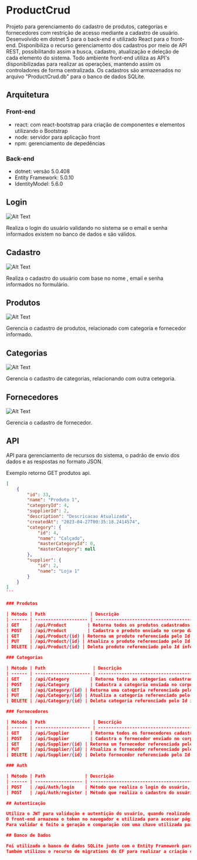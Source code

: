 # ProductCrud

Projeto para gerenciamento do cadastro de produtos, categorias e fornecedores com restrição de acesso mediante a cadastro de usuário.
Desenvolvido em dotnet 5 para o back-end e utilizado React para o front-end.
Disponibiliza o recurso gerenciamento dos cadastros por meio de API REST, possibilitando assim a busca, cadastro, atualização e deleção de cada elemento do sistema.
Todo ambiente front-end utiliza as API's disponibilizadas para realizar as operações, mantendo assim os controladores de forma centralizada.
Os cadastros são armazenados no arquivo "ProductCrud.db" para o banco de dados SQLite.

## Arquitetura

### Front-end

-   react: com react-bootstrap para criação de componentes e elementos utilizando o Bootstrap
-   node: servidor para aplicação front
-   npm: gerenciamento de depedências

### Back-end

-   dotnet: versão 5.0.408
-   Entity Framework: 5.0.10
-   IdentityModel: 5.6.0

## Login

![Alt Text](https://vitortoledo.com.br/gig/login.gif)

Realiza o login do usuário validando no sistema se o email e senha informados existem no banco de dados e são válidos.

## Cadastro

![Alt Text](https://vitortoledo.com.br/gig/cadastro.gif)

Realiza o cadastro do usuário com base no nome , email e senha informados no formulário.

## Produtos

![Alt Text](https://vitortoledo.com.br/gig/produto.gif)

Gerencia o cadastro de produtos, relacionado com categoria e fornecedor informado.

## Categorias

![Alt Text](https://vitortoledo.com.br/gig/categoria.gif)

Gerencia o cadastro de categorias, relacionando com outra cetegoria.

## Fornecedores

![Alt Text](https://vitortoledo.com.br/gig/fornecedor.gif)

Gerencia o cadastro de fornecedor.

## API

API para gerenciamento de recursos do sistema, o padrão de envio dos dados e as respostas no formato JSON.

Exemplo retorno GET produtos api.

````json
[
	{
		"id": 33,
		"name": "Produto 1",
		"categoryId": 4,
		"supplierId": 2,
		"description": "Descricacao Atualizada",
		"createdAt": "2023-04-27T00:35:18.2414574",
		"category": {
			"id": 4,
			"name": "Calçado",
			"masterCategoryId": 0,
			"masterCategory": null
		},
		"supplier": {
			"id": 2,
			"name": "Loja 1"
		}
	}
]
```

### Produtos

| Método | Path                 | Descrição                                                     |
| ------ | -------------------- | ------------------------------------------------------------- |
| GET    | /api​/Product        | Retorna todos os produtos cadastrados                         |
| POST   | /api​/Product        | Cadastra o produto enviada no corpo da requisição             |
| GET    | ​/api​/Product​/{id} | Retorna um produto referenciada pelo Id enviado na requisição |
| PUT    | ​/api​/Product​/{id} | Atualiza o produto referenciado pelo Id informado             |
| DELETE | ​/api​/Product​/{id} | Deleta produto referenciado pelo Id informado                 |

### Categorias

| Método | Path                  | Descrição                                                        |
| ------ | --------------------- | ---------------------------------------------------------------- |
| GET    | /api​/Category        | Retorna todos as categorias cadastrados                          |
| POST   | /api​/Category        | Cadastra a categoria enviada no corpo da requisição              |
| GET    | ​/api​/Category​/{id} | Retorna uma categoria referenciada pelo Id enviado na requisição |
| PUT    | ​/api​/Category​/{id} | Atualiza a categoria referenciado pelo Id informado              |
| DELETE | ​/api​/Category​/{id} | Deleta categoria referenciado pelo Id informado                  |

### Fornecedores

| Método | Path                  | Descrição                                                        |
| ------ | --------------------- | ---------------------------------------------------------------- |
| GET    | /api​/Supplier        | Retorna todos os fornecedores cadastrados                        |
| POST   | /api​/Supplier        | Cadastra o fornecedor enviado no corpo da requisição             |
| GET    | ​/api​/Supplier​/{id} | Retorna um fornecedor referenciada pelo Id enviado na requisição |
| PUT    | ​/api​/Supplier​/{id} | Atualiza o fornecedor referenciado pelo Id informado             |
| DELETE | ​/api​/Supplier​/{id} | Deleto fornecedor referenciado pelo Id informado                 |

### Auth

| Método | Path               | Descrição                                                                                                                    |
| ------ | ------------------ | ---------------------------------------------------------------------------------------------------------------------------- |
| POST   | /api/Auth/login    | Método que realiza o login do usuário, validando email e senha informados Gera o token para a seção e retorna o token gerado |
| POST   | /api/Auth/register | Método que realiza o cadastro do usuário no banco de dados Realiza a validação se já possui o email informado cadastrado     |

## Autenticação

Utiliza o JWT para validação e autentição do usuário, quando realizado o login o sistema gera o token válido e retorna na requisição.
O front-end armazena o token no navegador e utilizada para acessar páginas restritas que realizam a validação.
Para validar é feito a geração e comparação com uma chave utilizada para gerar o token.

## Banco de Dados

Foi utilizado o banco de dados SQLite junto com o Entity Framework para controlar e gerenciar os registros no banco.
Também utilizou o recurso de migrations do EF para realizar a criação dos modelos e campos no banco de dados.
````
